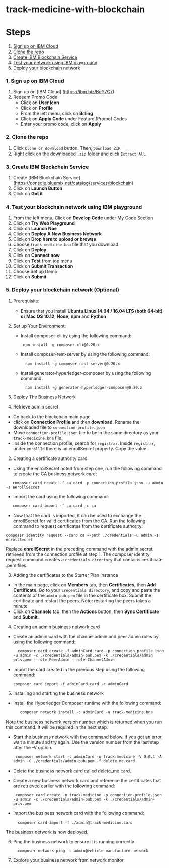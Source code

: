 # track-medicine-with-blockchain
# Steps

1. [Sign up on IBM Cloud](#1-sign-up-on-ibm-cloud)
2. [Clone the repo](#2-clone-the-repo)
3. [Create IBM Blockchain Service](#3-create-ibm-blockchain-service)
4. [Test your network using IBM playground](#4-test-your-blockchain-network-using-ibm-playground)
5. [Deploy your blockchain network ](#5-deploy-your-blockchain-network-optional )


### 1. Sign up on IBM Cloud
1. Sign up on [IBM Cloud] (https://ibm.biz/BdY7C7)
2. Redeem Promo Code 
   * Click on **User Icon**
   * Click on **Profile**
   * From the left menu, click on **Billing** 
   * Click on **Apply Code** under Feature (Promo) Codes
   * Enter your promo code, click on **Apply**

### 2. Clone the repo
1. Click `Clone or download` button. Then, `Download ZIP`.
2. Right click on the downloaded `.zip` folder and click `Extract All`.

### 3. Create IBM Blockchain Service
1. Create [IBM Blockchain Service] (https://console.bluemix.net/catalog/services/blockchain)
2. Click on **Launch Button**
3. Click on **Got it**

### 4. Test your blockchain network using IBM playground
1.  From the left menu, Click on **Develop Code** under My Code Section
2.  Click on **Try Web Playground**
3.  Click on **Launch Noe**
4.  Click on **Deploy A New Business Network**
5.  Click on **Drop here to upload or browse**
6.  Choose `track-medicine.bna` file that you download
7.  Click on **Deploy**
8.  Click on **Connect now**
9.  Click on **Test** from top menu
10. Click on **Submit Transaction**
11. Choose Set up Demo
12. Click on **Submit**

### 5. Deploy your blockchain network (Optional)
1. Prerequisite:
   * Ensure that you install **Ubuntu Linux 14.04 / 16.04 LTS (both 64-bit) or Mac OS 10.12**, **Node**, **npm** and **Python**

2. Set up Your Environment:
   * Install composer-cli by using the following command:
      ```
       npm install -g composer-cli@0.20.x
       ```
   * Install composer-rest-server by using the following command:
      ```
        npm install -g composer-rest-server@0.20.x
       ```
   * Install generator-hyperledger-composer by using the following command:
      ```
        npm install -g generator-hyperledger-composer@0.20.x
       ```
3. Deploy The Business Network
  1. Retrieve admin secret
   * Go back to the blockchain main page
   * click on **Connection Profile** and then **download**. Rename the downloaded file to `connection-profile.json`
   * Move `connection-profile.json` file to be in the same directory as your `track-medicine.bna` file.
   * Inside the connection profile, search for `registrar`. Inside `registrar`, under `enrollId` there is an enrollSecret property. Copy the value.
   
  2. Creating a certificate authority card
   * Using the enrollSecret noted from step one, run the following command to create the CA business network card:
   ```
      composer card create -f ca.card -p connection-profile.json -u admin -s enrollSecret
   ``` 
   * Import the card using the following command:
   
   ```
      composer card import -f ca.card -c ca
   ```
   * Now that the card is imported, it can be used to exchange the enrollSecret for valid certificates from the CA. Run the following command to request certificates from the certificate authority:
   ```
   composer identity request --card ca --path ./credentials -u admin -s enrollSecret
   ```
   Replace **enrollSecret** in the preceding command with the admin secret retrieved from the connection profile at step 1. 
   The composer identity request command creates a `credentials directory` that contains certificate .pem files.

   
  3. Adding the certificates to the Starter Plan instance
   * In the main page, click on **Members** tab, then **Certificates**, then **Add Certificate**. Go to your `credentials directory`, and copy and paste the contents of the `admin-pub.pem` file in the certificate box. Submit the certificate and restart the peers. Note: restarting the peers takes a minute.
   * Click on **Channels** tab, then the **Actions** button, then **Sync Certificate** and **Submit**.
    
  4. Creating an admin business network card
   * Create an admin card with the channel admin and peer admin roles by using the following command:
       ```
         composer card create -f adminCard.card -p connection-profile.json -u admin -c ./credentials/admin-pub.pem -k ./credentials/admin priv.pem --role PeerAdmin --role ChannelAdmin
       ```
   * Import the card created in the previous step using the following command:
    
       ```
       composer card import -f adminCard.card -c adminCard
       ```
    
  5. Installing and starting the business network
   * Install the Hyperledger Composer runtime with the following command:
        ```
           composer network install -c adminCard -a track-medicine.bna
        ```
   Note the business network version number which is returned when you run this command. It will be required in the next step.
   * Start the business network with the command below. If you get an error, wait a minute and try again. Use the version number from the last step after the -V option.
        ```
         composer network start -c adminCard -n track-medicine -V 0.0.1 -A admin -C ./credentials/admin-pub.pem -f delete_me.card
        ```
   * Delete the business network card called delete_me.card.
   * Create a new business network card and reference the certificates that are retrieved earlier with the following command:
        ```
         composer card create -n track-medicine -p connection-profile.json -u admin -c ./credentials/admin-pub.pem -k ./credentials/admin-priv.pem
        ```
       
   * Import the business network card with the following command:
        ```
          composer card import -f ./admin@track-medicine.card
        ```
   The business network is now deployed.

  6. Ping the business network to ensure it is running correctly
        ```
          composer network ping -c admin@vehicle-manufacture-network
        ```
    
  7. Explore your business network from network monitor

   
   
   



 
